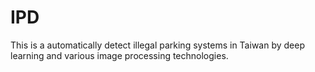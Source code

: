# IPD
This is a automatically detect illegal parking systems in Taiwan by deep learning and various image processing technologies.
